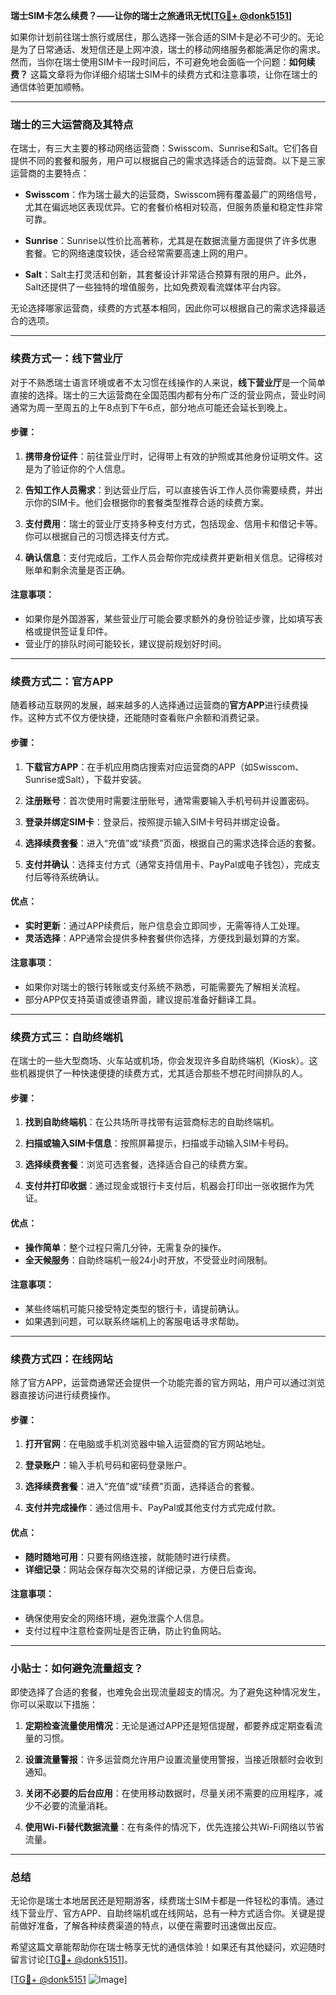 **瑞士SIM卡怎么续费？——让你的瑞士之旅通讯无忧[[TG💪+ @donk5151](https://t.me/s/donk5151)]**

如果你计划前往瑞士旅行或居住，那么选择一张合适的SIM卡是必不可少的。无论是为了日常通话、发短信还是上网冲浪，瑞士的移动网络服务都能满足你的需求。然而，当你在瑞士使用SIM卡一段时间后，不可避免地会面临一个问题：**如何续费？** 这篇文章将为你详细介绍瑞士SIM卡的续费方式和注意事项，让你在瑞士的通信体验更加顺畅。

---

### 瑞士的三大运营商及其特点

在瑞士，有三大主要的移动网络运营商：Swisscom、Sunrise和Salt。它们各自提供不同的套餐和服务，用户可以根据自己的需求选择适合的运营商。以下是三家运营商的主要特点：

- **Swisscom**：作为瑞士最大的运营商，Swisscom拥有覆盖最广的网络信号，尤其在偏远地区表现优异。它的套餐价格相对较高，但服务质量和稳定性非常可靠。
  
- **Sunrise**：Sunrise以性价比高著称，尤其是在数据流量方面提供了许多优惠套餐。它的网络速度较快，适合经常需要高速上网的用户。

- **Salt**：Salt主打灵活和创新，其套餐设计非常适合预算有限的用户。此外，Salt还提供了一些独特的增值服务，比如免费观看流媒体平台内容。

无论选择哪家运营商，续费的方式基本相同，因此你可以根据自己的需求选择最适合的选项。

---

### 续费方式一：线下营业厅

对于不熟悉瑞士语言环境或者不太习惯在线操作的人来说，**线下营业厅**是一个简单直接的选择。瑞士的三大运营商在全国范围内都有分布广泛的营业网点，营业时间通常为周一至周五的上午8点到下午6点，部分地点可能还会延长到晚上。

#### 步骤：
1. **携带身份证件**：前往营业厅时，记得带上有效的护照或其他身份证明文件。这是为了验证你的个人信息。
   
2. **告知工作人员需求**：到达营业厅后，可以直接告诉工作人员你需要续费，并出示你的SIM卡。他们会根据你的套餐类型推荐合适的续费方案。

3. **支付费用**：瑞士的营业厅支持多种支付方式，包括现金、信用卡和借记卡等。你可以根据自己的习惯选择支付方式。

4. **确认信息**：支付完成后，工作人员会帮你完成续费并更新相关信息。记得核对账单和剩余流量是否正确。

#### 注意事项：
- 如果你是外国游客，某些营业厅可能会要求额外的身份验证步骤，比如填写表格或提供签证复印件。
- 营业厅的排队时间可能较长，建议提前规划好时间。

---

### 续费方式二：官方APP

随着移动互联网的发展，越来越多的人选择通过运营商的**官方APP**进行续费操作。这种方式不仅方便快捷，还能随时查看账户余额和消费记录。

#### 步骤：
1. **下载官方APP**：在手机应用商店搜索对应运营商的APP（如Swisscom、Sunrise或Salt），下载并安装。

2. **注册账号**：首次使用时需要注册账号，通常需要输入手机号码并设置密码。

3. **登录并绑定SIM卡**：登录后，按照提示输入SIM卡号码并绑定设备。

4. **选择续费套餐**：进入“充值”或“续费”页面，根据自己的需求选择合适的套餐。

5. **支付并确认**：选择支付方式（通常支持信用卡、PayPal或电子钱包），完成支付后等待系统确认。

#### 优点：
- **实时更新**：通过APP续费后，账户信息会立即同步，无需等待人工处理。
- **灵活选择**：APP通常会提供多种套餐供你选择，方便找到最划算的方案。

#### 注意事项：
- 如果你对瑞士的银行转账或支付系统不熟悉，可能需要先了解相关流程。
- 部分APP仅支持英语或德语界面，建议提前准备好翻译工具。

---

### 续费方式三：自助终端机

在瑞士的一些大型商场、火车站或机场，你会发现许多自助终端机（Kiosk）。这些机器提供了一种快速便捷的续费方式，尤其适合那些不想花时间排队的人。

#### 步骤：
1. **找到自助终端机**：在公共场所寻找带有运营商标志的自助终端机。

2. **扫描或输入SIM卡信息**：按照屏幕提示，扫描或手动输入SIM卡号码。

3. **选择续费套餐**：浏览可选套餐，选择适合自己的续费方案。

4. **支付并打印收据**：通过现金或银行卡支付后，机器会打印出一张收据作为凭证。

#### 优点：
- **操作简单**：整个过程只需几分钟，无需复杂的操作。
- **全天候服务**：自助终端机一般24小时开放，不受营业时间限制。

#### 注意事项：
- 某些终端机可能只接受特定类型的银行卡，请提前确认。
- 如果遇到问题，可以联系终端机上的客服电话寻求帮助。

---

### 续费方式四：在线网站

除了官方APP，运营商通常还会提供一个功能完善的官方网站，用户可以通过浏览器直接访问进行续费操作。

#### 步骤：
1. **打开官网**：在电脑或手机浏览器中输入运营商的官方网站地址。

2. **登录账户**：输入手机号码和密码登录账户。

3. **选择续费套餐**：进入“充值”或“续费”页面，选择适合的套餐。

4. **支付并完成操作**：通过信用卡、PayPal或其他支付方式完成付款。

#### 优点：
- **随时随地可用**：只要有网络连接，就能随时进行续费。
- **详细记录**：网站会保存每次交易的详细记录，方便日后查询。

#### 注意事项：
- 确保使用安全的网络环境，避免泄露个人信息。
- 支付过程中注意检查网址是否正确，防止钓鱼网站。

---

### 小贴士：如何避免流量超支？

即使选择了合适的套餐，也难免会出现流量超支的情况。为了避免这种情况发生，你可以采取以下措施：

1. **定期检查流量使用情况**：无论是通过APP还是短信提醒，都要养成定期查看流量的习惯。
   
2. **设置流量警报**：许多运营商允许用户设置流量使用警报，当接近限额时会收到通知。

3. **关闭不必要的后台应用**：在使用移动数据时，尽量关闭不需要的应用程序，减少不必要的流量消耗。

4. **使用Wi-Fi替代数据流量**：在有条件的情况下，优先连接公共Wi-Fi网络以节省流量。

---

### 总结

无论你是瑞士本地居民还是短期游客，续费瑞士SIM卡都是一件轻松的事情。通过线下营业厅、官方APP、自助终端机或在线网站，总有一种方式适合你。关键是提前做好准备，了解各种续费渠道的特点，以便在需要时迅速做出反应。

希望这篇文章能帮助你在瑞士畅享无忧的通信体验！如果还有其他疑问，欢迎随时留言讨论[[TG💪+ @donk5151](https://t.me/s/donk5151)]。

[[TG💪+ @donk5151](https://t.me/s/donk5151) ![Image](https://i.postimg.cc/rwNCRYN7/Snipaste-2025-04-30-17-27-05.png)]